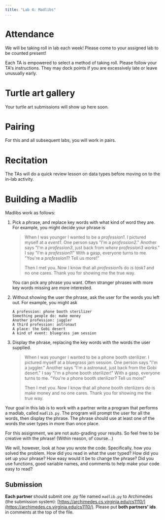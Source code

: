 ```yaml
---
title: "Lab 4: Madlibs"
...
```


# Attendance

We will be taking roll in lab each week! Please come to your assigned lab to be counted present!

Each TA is empowered to select a method of taking roll.
Please follow your TA's instructions.
They may dock points if you  are excessively late or leave unusually early.

# Turtle art gallery

<!-- We've posted <a href="turtleart/" target="_blank">the turtle art submissions</a>! -->
Your turtle art submissions will show up here soon.

# Pairing

For this and all subsequent labs, you will work in pairs.

# Recitation

The TAs will do a quick review lesson on data types before moving on to
the in-lab activity.

# Building a Madlib

Madlibs work as follows:

1.  Pick a phrase, and replace key words with what kind of word they are.
    For example, you might decide your phrase is
    
    > When I was younger I wanted to be a *profession1*. I pictured myself at a *event1*.  One person says "I'm a *profession2*." Another says "I'm a *profession3*, just back from *where profession3 works*."  I say "I'm a *profession1*!" With a gasp, everyone turns to me.  "You're a *profession1*?  Tell us more!"
    >
    > Then I met you. Now I know that all *profession1*s do is *task1* and no one cares.  Thank you for showing me the true way.
    
    You can pick any phrase you want.
    Often stranger phrases with more key words missing are more interested.
    
1.  Without showing the user the phrase, ask the user for the words you left out.
    For example, you might ask
    
        A profession: phone booth sterilizer
        Something people do: make money
        Another profession: juggler
        A third profession: astronaut
        A place: the Gobi desert
        A kind of event: bluegrass jam session
        
1.  Display the phrase, replacing the key words with the words the user supplied.

    > When I was younger I wanted to be a phone booth sterilizer. I pictured myself at a bluegrass jam session.  One person says "I'm a juggler." Another says "I'm a astronaut, just back from the Gobi desert."  I say "I'm a phone booth sterilizer!" With a gasp, everyone turns to me.  "You're a phone booth sterilizer?  Tell us more!"
    >
    > Then I met you. Now I know that all phone booth sterilizers do is make money and no one cares.  Thank you for showing me the true way.
   
Your goal in this lab is to work with a partner write a program that performs a madlab,
called `madlib.py`.
The program will prompt the user for all the words, then display the phrase.
The phrase should use at least one of the words the user types in more than once place.

For this assignment, we are not auto-grading your results.
So feel free to be creative with the phrase! (Within reason, of course...)

We will, however, look at how you wrote the code.
Specifically, how you solved the problem.
How did you read in what the user typed?
How did you set up your phrase?
How easy would it be to change the phrase?
Did you use functions, good variable names, and comments to help make your code easy to read?

## Submission

**Each partner** should submit one .py file named `madlib.py` to Archimedes (the submission system):
[https://archimedes.cs.virginia.edu/cs1110/](https://archimedes.cs.virginia.edu/cs1110/).
Please put **both partners' ids** in comments at the top of the file.


